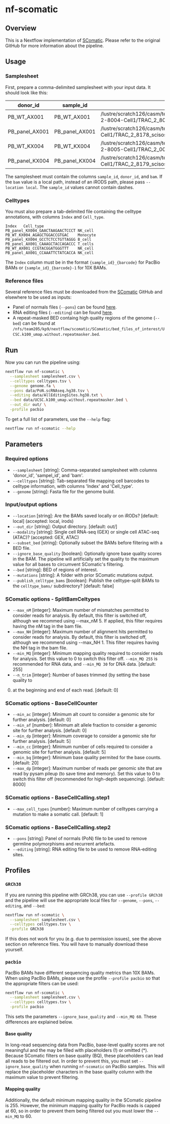 # nf-scomatic

## Overview

This is a Nextflow implementation of [SComatic](github.com/cortes-ciriano-lab/SComatic).
Please refer to the original GitHub for more information about the pipeline.

## Usage

### Samplesheet

First, prepare a comma-delimited samplesheet with your input data. It should 
look like this:

| donor_id       | sample_id      | bam                                                                                                                 |
| -------------- | -------------- | ------------------------------------------------------------------------------------------------------------------- |
| PB_WT_AX001    | PB_WT_AX001    | /lustre/scratch126/casm/team294rr/lm26/whole_transcriptome/mapped/TRAC-2-8004-Cell1/TRAC_2_8004_scisoseq.mapped.bam |
| PB_panel_AX001 | PB_panel_AX001 | /lustre/scratch126/casm/team294rr/lm26/panel/mapped/TRAC-2-8178-Cell1/TRAC_2_8178_scisoseq.mapped.bam               |
| PB_WT_KX004    | PB_WT_KX004    | /lustre/scratch126/casm/team294rr/lm26/whole_transcriptome/mapped/TRAC-2-8005-Cell1/TRAC_2_005_scisoseq.mapped.bam  |
| PB_panel_KX004 | PB_panel_KX004 | /lustre/scratch126/casm/team294rr/lm26/panel/mapped/TRAC-2-8179-Cell1/TRAC_2_8179_scisoseq.mapped.bam               |

The samplesheet must contain the columns `sample_id`, `donor_id`, and `bam`. If
the `bam` value is a local path, instead of an iRODS path, please pass
`--location local`. The `sample_id` values cannot contain dashes.

### Celltypes

You must also prepare a tab-delimited file containing the celltype annotations, 
with columns `Index` and `Cell_type`.

```
Index   Cell_type
PB_panel_KX004_GAACTAAGAACTCCCT NK_cell
PB_WT_KX004_AGAGCTGGACCGTGAC    Monocyte
PB_panel_KX004_GCCTCTCCTGTTAGGG B_cell
PB_panel_AX001_CAAAGCTACCAGACCC T_cells
PB_WT_AX001_CCGTACGGATGGGTTT    NK_cell
PB_panel_AX001_CCAAATTCTATCACCA NK_cell
```

The `Index` column must be in the format `{sample_id}_{barcode}` for PacBio BAMs
or `{sample_id}_{barcode}-1` for 10X BAMs. 

### Reference files

Several reference files must be downloaded from the [SComatic](github.com/cortes-ciriano-lab/SComatic)
GitHub and elsewhere to be used as inputs:

- Panel of normals files (`--pons`) can be found [here](https://github.com/cortes-ciriano-lab/SComatic/blob/main/PoNs).
- RNA editing files (`--editing`) can be found [here](https://github.com/cortes-ciriano-lab/SComatic/tree/main/RNAediting).
- A repeat-masked BED containg high quality regions of the genome (`--bed`) can be found at `/nfs/team205/kp9/nextflow/scomatic/SComatic/bed_files_of_interest/UCSC.k100_umap.without.repeatmasker.bed`.

## Run

Now you can run the pipeline using:

```bash
nextflow run nf-scomatic \
  --samplesheet samplesheet.csv \
  --celltypes celltypes.tsv \
  --genome genome.fa \
  --pons data/PoN.scRNAseq.hg38.tsv \
  --editing data/AllEditingSites.hg38.txt \
  --bed data/UCSC.k100_umap.without.repeatmasker.bed \
  --out_dir out/ \
  -profile pacbio
```

To get a full list of parameters, use the `--help` flag:

```bash
nextflow run nf-scomatic --help
```

## Parameters

### Required options

- `--samplesheet` [string]: Comma-separated samplesheet with columns 'donor_id',
'sampel_id', and 'bam'.
- `--celltypes` [string]: Tab-separated file mapping cell barcodes to celltype
information, with columns 'Index' and 'Cell_type'. 
- `--genome`  [string]: Fasta file for the genome build.

### Input/output options

- `--location` [string]: Are the BAMs saved locally or on iRODs? [default:
local] (accepted: local, irods)
- `--out_dir` [string]: Output directory. [default: out/] 
- `--modality` [string]: Single cell RNA-seq (GEX) or single cell ATAC-seq
(ATAC)?  (accepted: GEX, ATAC) 
- `--subset_bed` [string]:  Optionally subset the BAMs before filtering with a 
BED file.
- `--ignore_base_quality` [boolean]: Optionally ignore base quality scores in
the BAM. The pipeline will artificially set the quality to the maximum value for
all bases to circumvent SComatic's filtering.
- `--bed` [string]: BED of regions of interest.
- `--mutations` [string]: A folder with prior SComatic mutations output.
- `--publish_celltype_bams` [boolean]: Publish the celltype-split BAMs to the
`celltype_bams/` subdirectory? [default: false]

### SComatic options - SplitBamCeltypes

- `--max_nM` [integer]: Maximum number of mismatches permitted to consider reads
for analysis. By default, this filter is switched off, although we recommed
using --max_nM 5. If applied, this filter requires having the nM tag in the bam
file.  
- `--max_NH` [integer]: Maximum number of alignment hits permitted to consider
reads for analysis. By default, this filter is switched off, although we
recommend using --max_NH 1. This filter requires having the NH tag in the bam
file.  
- `--min_MQ` [integer]: Minimum mapping quality required to consider reads for
analysis. Set this value to 0 to switch this filter off. `--min_MQ 255` is
recommended for RNA data, and `--min_MQ 30` for DNA data. [default: 255]  
- `--n_trim` [integer]: Number of bases trimmed (by setting the base quality to
0) at the beginning and end of each read. [default: 0]

### SComatic options - BaseCellCounter

- `--min_ac` [integer]: Minimum alt count to consider a genomic site for further
analysis. [default: 0] 
- `--min_af` [number]:  Minimum alt allele fraction to consider a genomic site
for further analysis. [default: 0] 
- `--min_dp` [integer]: Minimum coverage to consider a genomic site for further
analysis. [default: 5] 
- `--min_cc` [integer]: Minimum number of cells required to consider a genomic
site for further analysis. [default: 5] 
- `--min_bq` [integer]: Minimum base quality permited for the base counts.
[default: 20] 
- `--max_dp` [integer]: Maximum number of reads per genomic site that are read
by pysam pileup (to save time and memory). Set this value to 0 to switch this 
filter off (recommended for high-depth sequencing). [default: 8000]

### SComatic options - BaseCellCalling.step1

- `--max_cell_types` [number]: Maximum number of celltypes carrying a mutation
to make a somatic call. [default: 1] 

### SComatic options - BaseCellCalling.step2

- `--pons` [string]: Panel of normals (PoN) file to be used to remove germline
polymorphisms and recurrent artefacts. 
- `--editing` [string]: RNA editing file to be used to remove RNA-editing sites. 

## Profiles

### `GRCh38`

If you are running this pipeline with GRCh38, you can use `--profile GRCh38` 
and the pipeline will use the appropriate local files for `--genome`, `--pons`,
`--editing`, and `--bed`:

```bash
nextflow run nf-scomatic \
  --samplesheet samplesheet.csv \
  --celltypes celltypes.tsv \
  -profile GRCh38
```

If this does not work for you (e.g. due to permission issues), see the above
section on reference files. You will have to manually download these yourself.

### `pacbio`

PacBio BAMs have different sequencing quality metrics than 10X BAMs. When using
PacBio BAMs, please use the profile `--profile pacbio` so that the appropriate
filters can be used:

```bash
nextflow run nf-scomatic \
  --samplesheet samplesheet.csv \
  --celltypes celltypes.tsv \
  -profile pacbio
```

This sets the parameters `--ignore_base_quality` and `--min_MQ 60`. These
differences are explained below.

#### Base quality

In long-read sequencing data from PacBio, base-level quality scores are not
meaningful and the may be filled with placeholders (!) or omitted (*).
Because SComatic filters on base quality (BQ), these placeholders can lead all 
reads to be filtered out. In order to prevent this, you must set
`--ignore_base_quality` when running `nf-scomatic` on PacBio samples. This will
replace the placeholder characters in the base quality column with the maximum
value to prevent filtering.

#### Mapping quality

Additionally, the default minimum mapping quality in the SComatic pipeline is 
255. However, the minimum mapping quality for PacBio reads is capped at 60,
so in order to prevent them being filtered out you must lower the `--min_MQ` to 
60.